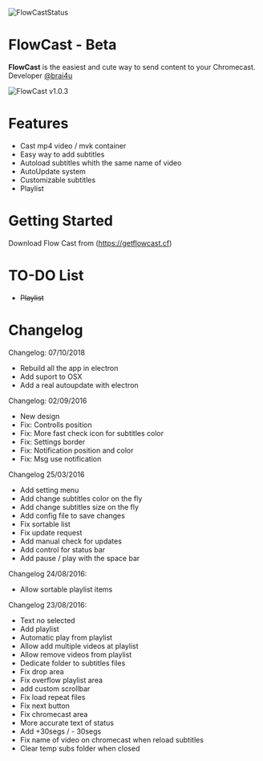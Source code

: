 ![FlowCastStatus](https://travis-ci.org/brianardiles/FlowCast.svg?branch=master)
# FlowCast - Beta

**FlowCast** is the easiest and cute way to send content to your Chromecast. Developer [@brai4u](https://twitter.com/brai4u)

![FlowCast](https://i.imgur.com/ICtCZwW.png)
v1.0.3

# Features

* Cast mp4 video / mvk container
* Easy way to add subtitles
* Autoload subtitles whith the same name of video
* AutoUpdate system
* Customizable subtitles
* Playlist

# Getting Started

Download Flow Cast from (https://getflowcast.cf)

# TO-DO List
* ~~Playlist~~

# Changelog

Changelog: 07/10/2018
* Rebuild all the app in electron
* Add suport to OSX
* Add a real autoupdate with electron

Changelog: 02/09/2016

* New design
* Fix: Controlls position
* Fix: More fast check icon for subtitles color
* Fix: Settings border
* Fix: Notification position and color
* Fix: Msg use notification

Changelog 25/03/2016
* Add setting menu
* Add change subtitles color on the fly
* Add change subtitles size on the fly
* Add config file to save changes
* Fix sortable list
* Fix update request
* Add manual check for updates
* Add control for status bar
* Add pause / play with the space bar

Changelog 24/08/2016:
* Allow sortable playlist items

Changelog 23/08/2016:
* Text no selected
* Add playlist
* Automatic play from playlist
* Allow add multiple videos at playlist
* Allow remove videos from playlist
* Dedicate folder to subtitles files
* Fix drop area
* Fix overflow playlist area
* add custom scrollbar
* Fix load repeat files
* Fix next button
* Fix chromecast area
* More accurate text of status
* Add +30segs / - 30segs 
* Fix name of video on chromecast when reload subtitles
* Clear temp subs folder when closed
